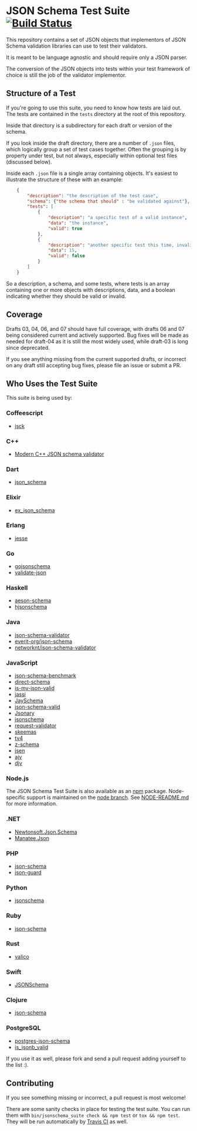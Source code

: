JSON Schema Test Suite [![Build Status](https://travis-ci.org/json-schema-org/JSON-Schema-Test-Suite.svg?branch=master)](https://travis-ci.org/json-schema-org/JSON-Schema-Test-Suite)
======================

This repository contains a set of JSON objects that implementors of JSON Schema
validation libraries can use to test their validators.

It is meant to be language agnostic and should require only a JSON parser.

The conversion of the JSON objects into tests within your test framework of
choice is still the job of the validator implementor.

Structure of a Test
-------------------

If you're going to use this suite, you need to know how tests are laid out. The
tests are contained in the `tests` directory at the root of this repository.

Inside that directory is a subdirectory for each draft or version of the
schema.

If you look inside the draft directory, there are a number of `.json` files,
which logically group a set of test cases together. Often the grouping is by
property under test, but not always, especially within optional test files
(discussed below).

Inside each `.json` file is a single array containing objects. It's easiest to
illustrate the structure of these with an example:

```json
    {
        "description": "the description of the test case",
        "schema": {"the schema that should" : "be validated against"},
        "tests": [
            {
                "description": "a specific test of a valid instance",
                "data": "the instance",
                "valid": true
            },
            {
                "description": "another specific test this time, invalid",
                "data": 15,
                "valid": false
            }
        ]
    }
```

So a description, a schema, and some tests, where tests is an array containing
one or more objects with descriptions, data, and a boolean indicating whether
they should be valid or invalid.

Coverage
--------

Drafts 03, 04, 06, and 07 should have full coverage, with drafts 06 and 07
being considered current and actively supported.  Bug fixes will be made as
needed for draft-04 as it is still the most widely used, while draft-03
is long since deprecated.

If you see anything missing from the current supported drafts, or incorrect
on any draft still accepting bug fixes, please file an issue or submit a PR.

Who Uses the Test Suite
-----------------------

This suite is being used by:

### Coffeescript ###

* [jsck](https://github.com/pandastrike/jsck)

### C++ ###

* [Modern C++ JSON schema validator](https://github.com/pboettch/json-schema-validator)

### Dart ###

* [json_schema](https://github.com/patefacio/json_schema) 

### Elixir ###

* [ex_json_schema](https://github.com/jonasschmidt/ex_json_schema)

### Erlang ###

* [jesse](https://github.com/for-GET/jesse)

### Go ###

* [gojsonschema](https://github.com/sigu-399/gojsonschema) 
* [validate-json](https://github.com/cesanta/validate-json)

### Haskell ###

* [aeson-schema](https://github.com/timjb/aeson-schema)
* [hjsonschema](https://github.com/seagreen/hjsonschema)

### Java ###

* [json-schema-validator](https://github.com/daveclayton/json-schema-validator)
* [everit-org/json-schema](https://github.com/everit-org/json-schema)
* [networknt/json-schema-validator](https://github.com/networknt/json-schema-validator)

### JavaScript ###

* [json-schema-benchmark](https://github.com/Muscula/json-schema-benchmark)
* [direct-schema](https://github.com/IreneKnapp/direct-schema)
* [is-my-json-valid](https://github.com/mafintosh/is-my-json-valid)
* [jassi](https://github.com/iclanzan/jassi)
* [JaySchema](https://github.com/natesilva/jayschema)
* [json-schema-valid](https://github.com/ericgj/json-schema-valid)
* [Jsonary](https://github.com/jsonary-js/jsonary)
* [jsonschema](https://github.com/tdegrunt/jsonschema)
* [request-validator](https://github.com/bugventure/request-validator)
* [skeemas](https://github.com/Prestaul/skeemas)
* [tv4](https://github.com/geraintluff/tv4)
* [z-schema](https://github.com/zaggino/z-schema)
* [jsen](https://github.com/bugventure/jsen)
* [ajv](https://github.com/epoberezkin/ajv)
* [djv](https://github.com/korzio/djv)

### Node.js ###

The JSON Schema Test Suite is also available as an
[npm](https://www.npmjs.com/package/json-schema-test-suite) package.
Node-specific support is maintained on the [node branch](https://github.com/json-schema-org/JSON-Schema-Test-Suite/tree/node).
See [NODE-README.md](https://github.com/json-schema-org/JSON-Schema-Test-Suite/blob/node/NODE-README.md)
for more information.

### .NET ###

* [Newtonsoft.Json.Schema](https://github.com/JamesNK/Newtonsoft.Json.Schema)
* [Manatee.Json](https://github.com/gregsdennis/Manatee.Json)

### PHP ###

* [json-schema](https://github.com/justinrainbow/json-schema)
* [json-guard](https://github.com/thephpleague/json-guard)

### Python ###

* [jsonschema](https://github.com/Julian/jsonschema)

### Ruby ###

* [json-schema](https://github.com/hoxworth/json-schema)

### Rust ###

* [valico](https://github.com/rustless/valico)

### Swift ###

* [JSONSchema](https://github.com/kylef/JSONSchema.swift)

### Clojure ###

* [json-schema](https://github.com/tatut/json-schema)

### PostgreSQL ###

* [postgres-json-schema](https://github.com/gavinwahl/postgres-json-schema)
* [is_jsonb_valid](https://github.com/furstenheim/is_jsonb_valid)

If you use it as well, please fork and send a pull request adding yourself to
the list :).

Contributing
------------

If you see something missing or incorrect, a pull request is most welcome!

There are some sanity checks in place for testing the test suite. You can run
them with `bin/jsonschema_suite check && npm test` or `tox && npm test`. They will be run automatically by
[Travis CI](https://travis-ci.org/) as well.
